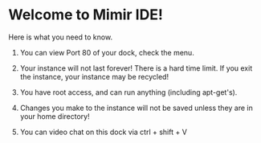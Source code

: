 # Welcome to Mimir IDE!

Here is what you need to know.

1. You can view Port 80 of your dock, check the menu.

2. Your instance will not last forever! There is a hard time limit. If you exit the instance, your instance may be recycled!

3. You have root access, and can run anything (including apt-get's).

4. Changes you make to the instance will not be saved unless they are in your home directory!

5. You can video chat on this dock via ctrl + shift + V
